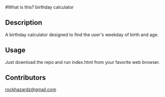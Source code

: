 #What is this?
birthday calculator

## Description
A birthday calculator designed to find the user's weekday of birth and age.

## Usage
Just download the repo and run index.html from your favorite web browser.

## Contributors
rockhazardz@gmail.com